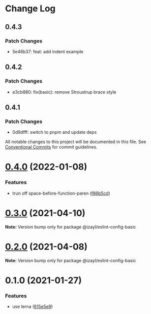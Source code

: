# Change Log

## 0.4.3

### Patch Changes

- 5e46b37: feat: add indent example

## 0.4.2

### Patch Changes

- e3cb880: fix(basic): remove Stroustrup brace style

## 0.4.1

### Patch Changes

- 0d9dfff: switch to pnpm and update deps

All notable changes to this project will be documented in this file.
See [Conventional Commits](https://conventionalcommits.org) for commit guidelines.

# [0.4.0](https://github.com/izayl/eslint-config/compare/v0.3.1...v0.4.0) (2022-01-08)

### Features

- trun off space-before-function-paren ([f86b5cd](https://github.com/izayl/eslint-config/commit/f86b5cd57b8ab7382d1024403321c884689f3c2c))

# [0.3.0](https://github.com/izayl/eslint-config/compare/v0.2.2...v0.3.0) (2021-04-10)

**Note:** Version bump only for package @izayl/eslint-config-basic

# [0.2.0](https://github.com/izayl/eslint-config/compare/v0.1.0...v0.2.0) (2021-04-08)

**Note:** Version bump only for package @izayl/eslint-config-basic

# 0.1.0 (2021-01-27)

### Features

- use lerna ([615e5e9](https://github.com/izayl/eslint-config/commit/615e5e96daf8dd0a7c77d122d8def4fa7407942e))

